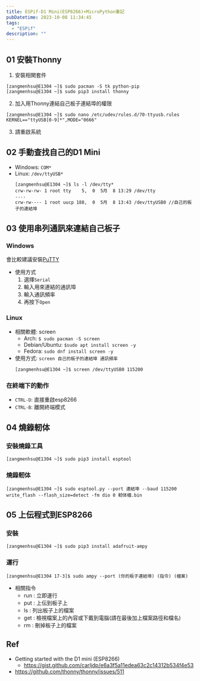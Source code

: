 ```yaml
---
title: ESPif-D1 Mini(ESP8266)+MicroPython筆記
pubDatetime: 2023-10-08 11:34:45
tags:
  - "ESPif"
description: ""
---
```


## 01 安裝Thonny

1. 安裝相関套件

```
[zangmenhsu@E1304 ~]$ sudo pacman -S tk python-pip
[zangmenhsu@E1304 ~]$ sudo pip3 install thonny
```

2. 加入用Thonny連結自己板子連結埠的權限

```
[zangmenhsu@E1304 ~]$ sudo nano /etc/udev/rules.d/70-ttyusb.rules
KERNEL=="ttyUSB[0-9]*",MODE="0666"
```

3. 請重啟系統

<!--more-->

## 02 手動查找自己的D1 Mini

- Windows: `COM*`
- Linux: `/dev/ttyUSB*`
  ```
  [zangmenhsu@E1304 ~]$ ls -l /dev/tty*
  crw-rw-rw- 1 root tty    5,  0  5月  8 13:29 /dev/tty
  ....
  crw-rw---- 1 root uucp 188,  0  5月  8 13:43 /dev/ttyUSB0 //自己的板子的連結埠
  ```

## 03 使用串列通訊來連結自己板子

### Windows

會比較建議安裝[PuTTY](https://www.putty.org/)

- 使用方式
  1. 選擇`Serial`
  2. 輸入用來連結的通訊埠
  3. 輸入通訊頻率
  4. 再按下`Open`

### Linux

- 相關軟體: screen
  - Arch: `$ sudo pacman -S screen`
  - Debian/Ubuntu: `$sudo apt install screen -y`
  - Fedora: `sudo dnf install screen -y`
- 使用方式: `screen 自己的板子的連結埠 通訊頻率`
  ```
  [zangmenhsu@E1304 ~]$ screen /dev/ttyUSB0 115200
  ```

### 在終端下的動作

- `CTRL-D`: 直接重啟esp8266
- `CTRL-B`: 離開終端模式

## 04 燒錄軔体

### 安裝燒錄工具

```
[zangmenhsu@E1304 ~]$ sudo pip3 install esptool
```

### 燒錄軔体

```
[zangmenhsu@E1304 ~]$ sudo esptool.py --port 連結埠 --baud 115200 write_flash --flash_size=detect -fm dio 0 軔体檔.bin
```

## 05 上伝程式到ESP8266

### 安裝

```
[zangmenhsu@E1304 ~]$ sudo pip3 install adafruit-ampy
```

### 運行

```
[zangmenhsu@E1304 17-3]$ sudo ampy --port (你的板子連結埠) (指令) (檔案)
```

- 相關指令
  - run : 立即運行
  - put : 上伝到板子上
  - ls : 列出板子上的檔案
  - get : 檢視檔案上的內容或下戴到電腦(請在最後加上檔案路徑和檔名)
  - rm : 刪掉板子上的檔案

## Ref

- Getting started with the D1 mini (ESP8266)
  - https://gist.github.com/carljdp/e6a3f5a11edea63c2c14312b534f4e53
- https://github.com/thonny/thonny/issues/511

